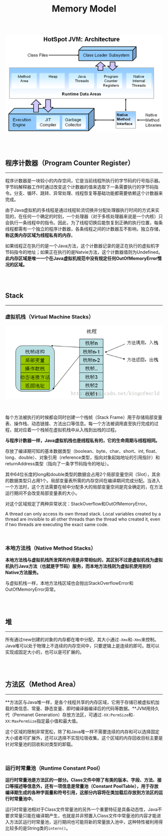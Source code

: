 # <center>Memory Model</center>

<br></br>

  ![JVM Architecture](./Images/JVM_arch.png)

<br></br>



## 程序计数器（Program Counter Register）
----
程序计数器是一块较小的内存空间，它是当前线程所执行的字节码的行号指示器。字节码解释器工作时通过改变这个计数器的值来选取下一条需要执行的字节码指令。分支、循环、跳转、异常处理、线程恢复等基础功能都需要依赖这个计数器来完成。

由于Java虚拟机的多线程是通过线程轮流切换并分配处理器执行时间的方式来实现的，在任何一个确定的时刻，一个处理器（对于多核处理器来说是一个内核）只会执行一条线程中的指令。因此，为了线程切换后能恢复到正确的执行位置，每条线程都需有一个独立的程序计数器，各条线程之间的计数器互不影响，独立存储，**称这类内存区域为线程私有的内存**。

如果线程正在执行的是一个Java方法，这个计数器记录的是正在执行的虚拟机字节码指令的地址；如果正在执行的是Natvie方法，这个计数器值则为Undefined。**此内存区域是唯一一个在Java虚拟机规范中没有规定任何OutOfMemoryError情况的区域。**

<br></br>



## Stack
----
### 虚拟机栈（Virtual Machine Stacks）

 ![Stack](./Images/stack.png)

<br>

每个方法被执行的时候都会同时创建一个栈帧（Stack Frame）用于存储局部变量表、操作栈、动态链接、方法出口等信息。每一个方法被调用直至执行完成的过程，就对应着一个栈帧在虚拟机栈中从入栈到出栈的过程。

**与程序计数器一样，Java虚拟机栈也是线程私有的，它的生命周期与线程相同。**

存放了编译期可知的基本数据类型（boolean、byte、char、short、int, float、long、double）、对象引用（reference类型，指向对象起始地址的引用指针）和returnAddress类型（指向了一条字节码指令的地址）。

其中64位长度的long和double类型的数据会占用2个局部变量空间（Slot），其余的数据类型只占用1个。局部变量表所需的内存空间在编译期间完成分配。当进入一个方法时，这个方法需要在帧中分配多大的局部变量空间是完全确定的，在方法运行期间不会改变局部变量表的大小。

对这个区域规定了两种异常状况：StackOverflow和OutOfMemoryError。

A thread can only access its own thread stack. Local variables created by a thread are invisible to all other threads than the thread who created it, even if two threads are executing the exact same code.

<br>


### 本地方法栈（Native Method Stacks）
**本地方法栈与虚拟机栈所发挥的作用是非常相似的，其区别不过是虚拟机栈为虚拟机执行Java方法（也就是字节码）服务，而本地方法栈则为虚拟机使用到的Native方法服务。**

与虚拟机栈一样，本地方法栈区域也会抛出StackOverflowError和OutOfMemoryError异常。

<br></br>



## 堆
----
所有通过new创建的对象的内存都在堆中分配，其大小通过`-Xmx`和`-Xms`来控制。Java堆可以处于物理上不连续的内存空间中，只要逻辑上是连续的即可。既可以实现成固定大小的，也可以是可扩展的。 

<br></br>



## 方法区（Method Area）
----
**方法区与Java堆一样，是各个线程共享的内存区域，它用于存储已被虚拟机加载的类信息、常量、静态变量、即时编译器编译后的代码等数据。**JVM用持久代（Permanet Generation）存放方法区，可通过`-XX:PermSize`和`-XX:MaxPermSize`指定最小值和最大值。
         
这个区域的限制非常宽松，除了和Java堆一样不需要连续的内存和可以选择固定大小或者可扩展外，还可以选择不实现垃圾收集。这个区域的内存回收目标主要是针对常量池的回收和对类型的卸载。

<br>


### 运行时常量池（Runtime Constant Pool）
**运行时常量池是方法区的一部分。**Class文件中除了有类的版本、字段、方法、接口等描述等信息外，还有一项信息是常量池（Constant PoolTable），用于存放**编译期生成的各种字面量和符号引用，这部分内容将在类加载后存放到方法区的运行时常量池中**。

运行时常量池相对于Class文件常量池的另外一个重要特征是具备动态性，Java不要求常量只能在编译期产生，也就是并非预置入Class文件中常量池的内容才能进入方法区运行时常量池，运行期间也可能将新的常量放入池中，这种特性被利用得比较多的是String类的`intern()`。



